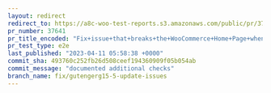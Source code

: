 ```yaml
---
layout: redirect
redirect_to: https://a8c-woo-test-reports.s3.amazonaws.com/public/pr/37641/e2e/index.html
pr_number: 37641
pr_title_encoded: "Fix+issue+that+breaks+the+WooCommerce+Home+Page+when+Gutenberg+15.5+is+active"
pr_test_type: e2e
last_published: "2023-04-11 05:58:38 +0000"
commit_sha: 493760c252fb26d508ceef194360909f05b054ab
commit_message: "documented additional checks"
branch_name: fix/gutengerg15-5-update-issues
---
```

